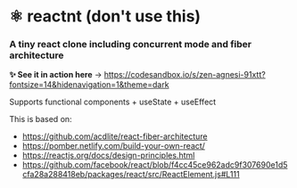 # ⚛ reactnt (don't use this)

### A tiny react clone including concurrent mode and fiber architecture

**✨ See it in action here** -> https://codesandbox.io/s/zen-agnesi-91xtt?fontsize=14&hidenavigation=1&theme=dark

Supports functional components + useState + useEffect

This is based on:
 - https://github.com/acdlite/react-fiber-architecture
 - https://pomber.netlify.com/build-your-own-react/
 - https://reactjs.org/docs/design-principles.html
 - https://github.com/facebook/react/blob/f4cc45ce962adc9f307690e1d5cfa28a288418eb/packages/react/src/ReactElement.js#L111
 

